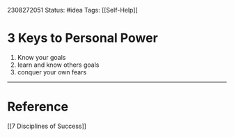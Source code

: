 2308272051
	Status: #idea 
		Tags: [[Self-Help]]

# 3 Keys to Personal Power


1. Know your goals 
2. learn and know others goals
3. conquer your own fears

---
# Reference
[[7 Disciplines of Success]]